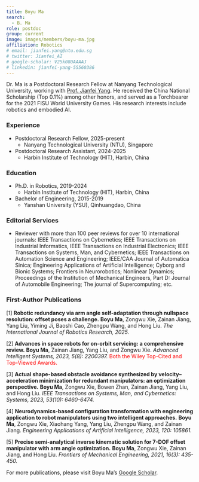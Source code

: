 ```yaml
---
title: Boyu Ma
search:
  - B. Ma
role: postdoc
group: current
image: images/members/boyu-ma.jpg
affiliation: Robotics
# email: jianfei.yang@ntu.edu.sg
# twitter: Jianfei_AI
# google-scholar: V25k08UAAAAJ
# linkedin: jianfei-yang-55560386
---
```


Dr. Ma is a Postdoctoral Research Fellow at Nanyang Technological University, working with [Prof. Jianfei Yang](https://marsyang.site/). He received the China National Scholarship (Top 0.1%) among other honors, and served as a Torchbearer for the 2021 FISU World University Games. His research interests include robotics and embodied AI.
 
### Experience
- Postdoctoral Research Fellow, 2025-present
  - Nanyang Technological University (NTU), Singapore
- Postdoctoral Research Assistant, 2024-2025
  - Harbin Institute of Technology (HIT), Harbin, China

### Education
- Ph.D. in Robotics, 2019-2024
  - Harbin Institute of Technology (HIT), Harbin, China
- Bachelor of Engineering, 2015-2019
  - Yanshan University (YSU), Qinhuangdao, China
 
### Editorial Services
- Reviewer with more than 100 peer reviews for over 10 international journals: IEEE Transactions on Cybernetics; IEEE Transactions on Industrial Informatics, IEEE Transactions on Industrial Electronics; IEEE Transactions on Systems, Man, and Cybernetics; IEEE Transactions on Automation Science and Engineering; IEEE/CAA Journal of Automatica Sinica; Engineering Applications of Artificial Intelligence; Cyborg and Bionic Systems; Frontiers in Neurorobotics; Nonlinear Dynamics; Proceedings of the Institution of Mechanical Engineers, Part D: Journal of Automobile Engineering; The journal of Supercomputing; etc.

### First-Author Publications
[1] **Robotic redundancy via arm angle self-adaptation through nullspace resolution: offset poses a challenge.** 
**Boyu Ma**, Zongwu Xie, Zainan Jiang, Yang Liu, Yiming Ji, Baoshi Cao, Zhengpu Wang, and Hong Liu. 
*The International Journal of Robotics Research, 2025.*

[2] **Advances in space robots for on-orbit servicing: a comprehensive review.** 
**Boyu Ma**, Zainan Jiang, Yang Liu, and Zongwu Xie. 
*Advanced Intelligent Systems, 2023, 5(8): 2200397.* <span style="color:red"> Both the Wiley Top-Cited and Top-Viewed Awards.</span>

[3] **Actual shape-based obstacle avoidance synthesized by velocity–acceleration minimization for redundant manipulators: an optimization perspective.** 
**Boyu Ma**, Zongwu Xie, Bowen Zhan, Zainan Jiang, Yang Liu, and Hong Liu. 
*IEEE Transactions on Systems, Man, and Cybernetics: Systems, 2023, 53(10): 6460-6474.*

[4] **Neurodynamics-based configuration transformation with engineering application to robot manipulators using two intelligent approaches.** 
**Boyu Ma**, Zongwu Xie, Xiaohang Yang, Yang Liu, Zhengpu Wang, and Zainan Jiang. 
*Engineering Applications of Artificial Intelligence, 2023, 120: 105861.*

[5] **Precise semi-analytical inverse kinematic solution for 7-DOF offset manipulator with arm angle optimization.** 
**Boyu Ma**, Zongwu Xie, Zainan Jiang, and Hong Liu. 
*Frontiers of Mechanical Engineering, 2021, 16(3): 435-450.*

For more publications, please visit Boyu Ma’s [Google Scholar](https://scholar.google.com/citations?user=G_A_uvwAAAAJ&hl=en).
 
<!--_Disclosure_: Rob is a co-founder and the CTO of [Ocean Genomics inc.](https://oceangenomics.com/).-->
